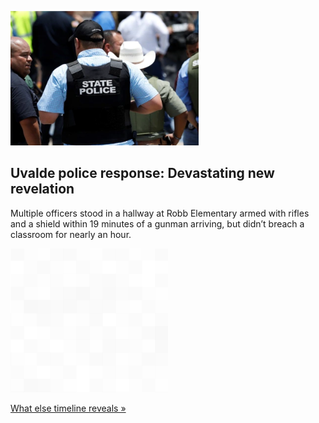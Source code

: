 
![Uvalde police response: Devastating new revelation](./20220621120158.png)
## Uvalde police response: Devastating new revelation

Multiple officers stood in a hallway at Robb Elementary armed with rifles and a shield within 19 minutes of a gunman arriving, but didn’t breach a classroom for nearly an hour.

![pic](../square_bg.png)

[What else timeline reveals »](https://www.yahoo.com/news/law-officers-testifying-committee-uvalde-191505485.html)
